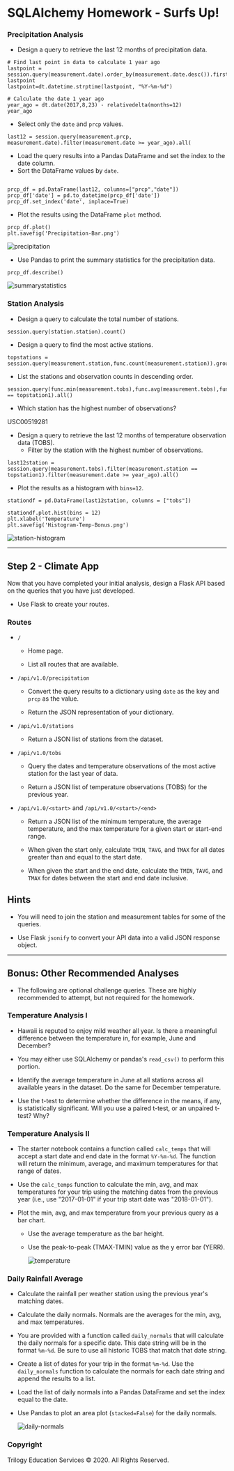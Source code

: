 # SQLAlchemy Homework - Surfs Up!

### Precipitation Analysis

* Design a query to retrieve the last 12 months of precipitation data.

```
# Find last point in data to calculate 1 year ago
lastpoint = session.query(measurement.date).order_by(measurement.date.desc()).first().date
lastpoint
lastpoint=dt.datetime.strptime(lastpoint, "%Y-%m-%d")

# Calculate the date 1 year ago
year_ago = dt.date(2017,8,23) - relativedelta(months=12)
year_ago
```

* Select only the `date` and `prcp` values.
```
last12 = session.query(measurement.prcp, measurement.date).filter(measurement.date >= year_ago).all(
```
* Load the query results into a Pandas DataFrame and set the index to the date column.
* Sort the DataFrame values by `date`.
```

prcp_df = pd.DataFrame(last12, columns=["prcp","date"])
prcp_df['date'] = pd.to_datetime(prcp_df['date'])
prcp_df.set_index('date', inplace=True)

```
* Plot the results using the DataFrame `plot` method.
```
prcp_df.plot()
plt.savefig('Precipitation-Bar.png')

```

  ![precipitation](https://github.com/kmanning1224/sqlalchemy-challenge/blob/master/Precipitation-Bar.png?raw=true)

* Use Pandas to print the summary statistics for the precipitation data.
```
prcp_df.describe()

```
![summarystatistics](https://i.gyazo.com/cfd8c30e7ad3077c37074f9ca18d442f.png)


### Station Analysis

* Design a query to calculate the total number of stations.
```
session.query(station.station).count()
```
* Design a query to find the most active stations.
```
topstations = session.query(measurement.station,func.count(measurement.station)).group_by(measurement.station).order_by(func.count(measurement.station).desc()).all()
```

  * List the stations and observation counts in descending order.
```
session.query(func.min(measurement.tobs),func.avg(measurement.tobs),func.max(measurement.tobs),func.count(measurement.tobs)).filter(measurement.station == topstation1).all()
```
  * Which station has the highest number of observations?
  
  USC00519281

* Design a query to retrieve the last 12 months of temperature observation data (TOBS).
  * Filter by the station with the highest number of observations.
```
last12station = session.query(measurement.tobs).filter(measurement.station == topstation1).filter(measurement.date >= year_ago).all()

```
  * Plot the results as a histogram with `bins=12`.
```
stationdf = pd.DataFrame(last12station, columns = ["tobs"])

stationdf.plot.hist(bins = 12)
plt.xlabel('Temperature')
plt.savefig('Histogram-Temp-Bonus.png')
```

 ![station-histogram](https://github.com/kmanning1224/sqlalchemy-challenge/blob/master/Histogram-Temp-Bonus.png?raw=true)

- - -

## Step 2 - Climate App

Now that you have completed your initial analysis, design a Flask API based on the queries that you have just developed.

* Use Flask to create your routes.

### Routes

* `/`

  * Home page.

  * List all routes that are available.

* `/api/v1.0/precipitation`

  * Convert the query results to a dictionary using `date` as the key and `prcp` as the value.

  * Return the JSON representation of your dictionary.

* `/api/v1.0/stations`

  * Return a JSON list of stations from the dataset.

* `/api/v1.0/tobs`
  * Query the dates and temperature observations of the most active station for the last year of data.
  
  * Return a JSON list of temperature observations (TOBS) for the previous year.

* `/api/v1.0/<start>` and `/api/v1.0/<start>/<end>`

  * Return a JSON list of the minimum temperature, the average temperature, and the max temperature for a given start or start-end range.

  * When given the start only, calculate `TMIN`, `TAVG`, and `TMAX` for all dates greater than and equal to the start date.

  * When given the start and the end date, calculate the `TMIN`, `TAVG`, and `TMAX` for dates between the start and end date inclusive.

## Hints

* You will need to join the station and measurement tables for some of the queries.

* Use Flask `jsonify` to convert your API data into a valid JSON response object.

- - -

## Bonus: Other Recommended Analyses

* The following are optional challenge queries. These are highly recommended to attempt, but not required for the homework.

### Temperature Analysis I

* Hawaii is reputed to enjoy mild weather all year. Is there a meaningful difference between the temperature in, for example, June and December?

* You may either use SQLAlchemy or pandas's `read_csv()` to perform this portion.

* Identify the average temperature in June at all stations across all available years in the dataset. Do the same for December temperature.

* Use the t-test to determine whether the difference in the means, if any, is statistically significant. Will you use a paired t-test, or an unpaired t-test? Why?

### Temperature Analysis II

* The starter notebook contains a function called `calc_temps` that will accept a start date and end date in the format `%Y-%m-%d`. The function will return the minimum, average, and maximum temperatures for that range of dates.

* Use the `calc_temps` function to calculate the min, avg, and max temperatures for your trip using the matching dates from the previous year (i.e., use "2017-01-01" if your trip start date was "2018-01-01").

* Plot the min, avg, and max temperature from your previous query as a bar chart.

  * Use the average temperature as the bar height.

  * Use the peak-to-peak (TMAX-TMIN) value as the y error bar (YERR).

    ![temperature](Images/temperature.png)

### Daily Rainfall Average

* Calculate the rainfall per weather station using the previous year's matching dates.

* Calculate the daily normals. Normals are the averages for the min, avg, and max temperatures.

* You are provided with a function called `daily_normals` that will calculate the daily normals for a specific date. This date string will be in the format `%m-%d`. Be sure to use all historic TOBS that match that date string.

* Create a list of dates for your trip in the format `%m-%d`. Use the `daily_normals` function to calculate the normals for each date string and append the results to a list.

* Load the list of daily normals into a Pandas DataFrame and set the index equal to the date.

* Use Pandas to plot an area plot (`stacked=False`) for the daily normals.

  ![daily-normals](Images/daily-normals.png)

### Copyright

Trilogy Education Services © 2020. All Rights Reserved.
